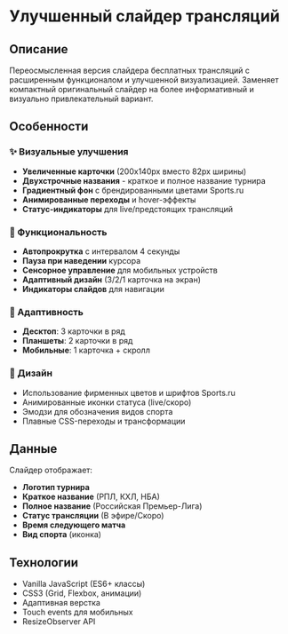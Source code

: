 # Улучшенный слайдер трансляций

## Описание

Переосмысленная версия слайдера бесплатных трансляций с расширенным функционалом и улучшенной визуализацией. Заменяет компактный оригинальный слайдер на более информативный и визуально привлекательный вариант.

## Особенности

### ✨ Визуальные улучшения
- **Увеличенные карточки** (200x140px вместо 82px ширины)
- **Двухстрочные названия** - краткое и полное название турнира
- **Градиентный фон** с брендированными цветами Sports.ru
- **Анимированные переходы** и hover-эффекты
- **Статус-индикаторы** для live/предстоящих трансляций

### 🚀 Функциональность
- **Автопрокрутка** с интервалом 4 секунды
- **Пауза при наведении** курсора
- **Сенсорное управление** для мобильных устройств
- **Адаптивный дизайн** (3/2/1 карточка на экран)
- **Индикаторы слайдов** для навигации

### 📱 Адаптивность
- **Десктоп**: 3 карточки в ряд
- **Планшеты**: 2 карточки в ряд  
- **Мобильные**: 1 карточка + скролл

### 🎨 Дизайн
- Использование фирменных цветов и шрифтов Sports.ru
- Анимированные иконки статуса (live/скоро)
- Эмодзи для обозначения видов спорта
- Плавные CSS-переходы и трансформации

## Данные

Слайдер отображает:
- **Логотип турнира**
- **Краткое название** (РПЛ, КХЛ, НБА)
- **Полное название** (Российская Премьер-Лига)
- **Статус трансляции** (В эфире/Скоро)
- **Время следующего матча**
- **Вид спорта** (иконка)

## Технологии

- Vanilla JavaScript (ES6+ классы)
- CSS3 (Grid, Flexbox, анимации)
- Адаптивная верстка
- Touch events для мобильных
- ResizeObserver API 